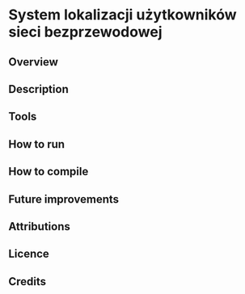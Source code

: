 # System lokalizacji użytkowników sieci bezprzewodowej 

## Overview

## Description

## Tools

## How to run

## How to compile

## Future improvements

## Attributions

## Licence

## Credits
